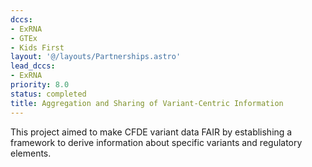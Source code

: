 ```yaml
---
dccs:
- ExRNA
- GTEx
- Kids First
layout: '@/layouts/Partnerships.astro'
lead_dccs:
- ExRNA
priority: 8.0
status: completed
title: Aggregation and Sharing of Variant-Centric Information
---
```

This project aimed to make CFDE variant data FAIR by establishing a framework to derive information about specific variants and regulatory elements.